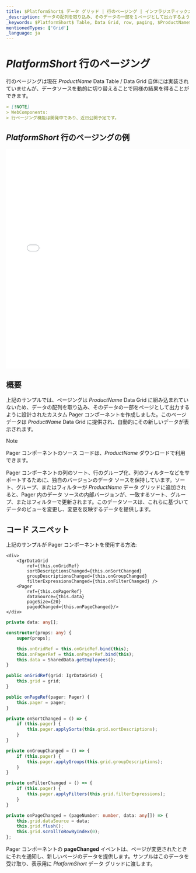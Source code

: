 ```yaml
---
title: $PlatformShort$ データ グリッド | 行のページング | インフラジスティックス
_description: データの配列を取り込み、そのデータの一部を１ページとして出力するように設計されたインフラジスティックスの $PlatformShort$ グリッド コンポーネントのカスタム Pager コンポーネントを是非お試しください。$ProductName$ テーブルのサンプルを是非お試しください!
_keywords: $PlatformShort$ Table, Data Grid, row, paging, $ProductName$, Infragistics, $PlatformShort$ テーブル, データ グリッド, 行のページング, インフラジスティックス
mentionedTypes: ['Grid']
_language: ja
---
```


# $PlatformShort$ 行のページング

行のページングは​​現在 $ProductName$ Data Table / Data Grid 自体には実装されていませんが、データソースを動的に切り替えることで同様の結果を得ることができます。

```md
> [!NOTE]
> WebComponents:
> 行ページング機能は開発中であり、近日公開予定です。
```

## $PlatformShort$ 行のページングの例

<div class="sample-container loading" style="height: 600px">
    <iframe id="data-grid-row-paging-iframe" src='{environment:demosBaseUrl}/grids/data-grid-row-paging' width="100%" height="100%" seamless frameBorder="0" onload="onXPlatSampleIframeContentLoaded(this);" alt="$PlatformShort$ 行のページングの例"></iframe>
</div>
<sample-button src="grids/data-grid/row-paging"></sample-button>

<div class="divider--half"></div>

## 概要

上記のサンプルでは、ページングは​​ $ProductName$ Data Grid に組み込まれていないため、データの配列を取り込み、そのデータの一部をページとして出力するように設計されたカスタム Pager コンポーネントを作成しました。このページデータは $ProductName$ Data Grid に提供され、自動的にその新しいデータが表示されます。

> [!NOTE]
>
> Pager コンポーネントのソース コードは、$ProductName$ ダウンロードで利用できます。

Pager コンポーネントの列のソート、行のグループ化、列のフィルターなどをサポートするために、独自のバージョンのデータ ソースを保持しています。ソート、グループ、またはフィルターが $ProductName$ データ グリッドに追加されると、Pager 内のデータ ソースの内部バージョンが、一致するソート、グループ、またはフィルターで更新されます。このデータソースは、これらに基づいてデータのビューを変更し、変更を反映するデータを提供します。

## コード スニペット

上記のサンプルが Pager コンポーネントを使用する方法:

```tsx
<div>
    <IgrDataGrid
        ref={this.onGridRef}
        sortDescriptionsChanged={this.onSortChanged}
        groupDescriptionsChanged={this.onGroupChanged}
        filterExpressionsChanged={this.onFilterChanged} />
    <Pager
        ref={this.onPagerRef}
        dataSource={this.data}
        pageSize={20}
        pagedChanged={this.onPageChanged}/>
</div>
```

```ts
private data: any[];

constructor(props: any) {
    super(props);

    this.onGridRef = this.onGridRef.bind(this);
    this.onPagerRef = this.onPagerRef.bind(this);
    this.data = SharedData.getEmployees();
}

public onGridRef(grid: IgrDataGrid) {
    this.grid = grid;
}

public onPageRef(pager: Pager) {
    this.pager = pager;
}

private onSortChanged = () => {
    if (this.pager) {
        this.pager.applySorts(this.grid.sortDescriptions);
    }
}

private onGroupChanged = () => {
    if (this.pager) {
        this.pager.applyGroups(this.grid.groupDescriptions);
    }
}

private onFilterChanged = () => {
    if (this.pager) {
        this.pager.applyFilters(this.grid.filterExpressions);
    }
}

private onPageChanged = (pageNumber: number, data: any[]) => {
    this.grid.dataSource = data;
    this.grid.flush();
    this.grid.scrollToRowByIndex(0);
};
```

Pager コンポーネントの <b>pageChanged</b> イベントは、ページが変更されたときにそれを通知し、新しいページのデータを提供します。サンプルはこのデータを受け取り、表示用に $PlatformShort$ データ グリッドに渡します。